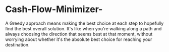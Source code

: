 # Cash-Flow-Minimizer-
A Greedy approach means making the best choice at each step to hopefully find the best overall solution. It's like when you're walking along a path and always choosing the direction that seems best at that moment, without worrying about whether it's the absolute best choice for reaching your destination. 
